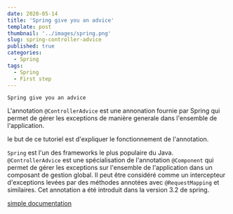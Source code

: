 ```yaml
---
date: 2020-05-14
title: 'Spring give you an advice'
template: post
thumbnail: '../images/spring.png'
slug: spring-controller-advice
published: true
categories:
  - Spring
tags:
  - Spring
  - First step
---
```

    Spring give you an advice
L'annotation `@ControllerAdvice` est une annonation fournie par Spring qui permet de gérer les exceptions 
de manière generale dans l'ensemble de l'application.

le but de ce tutoriel est d'expliquer le fonctionnement de l'annotation.

``Spring`` est l'un des frameworks le plus populaire du Java.
``@ControllerAdvice`` est une spécialisation de l'annotation ``@Component`` qui permet de gérer les exceptions sur l'ensemble de l'application dans un composant de gestion global. Il peut être considéré comme un intercepteur d'exceptions levées par des méthodes annotées avec ``@RequestMapping`` et similaires.
Cet annotation a été introduit dans la version 3.2 de spring.

[simple documentation](https://medium.com/@jovannypcg/understanding-springs-controlleradvice-cd96a364033f)
